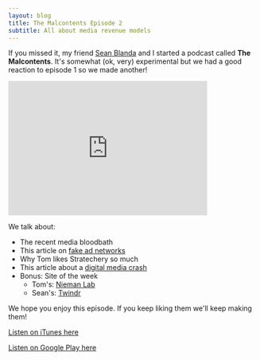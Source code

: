 ```yaml
---
layout: blog
title: The Malcontents Episode 2
subtitle: All about media revenue models
---
```


If you missed it, my friend [Sean Blanda](http://seanblanda.com/) and I started a podcast called **The Malcontents**. It's somewhat (ok, very) experimental but we had a good reaction to episode 1 so we made another!

<iframe src="https://anchor.fm/malcontents/episodes/106957c/embed?at=1212511" height="270px" width="400px" frameborder="0" scrolling="no"></iframe>

We talk about:

- The recent media bloodbath
- This article on [fake ad networks](https://www.wsj.com/articles/fake-ad-operation-used-to-steal-from-publishers-is-uncovered-1511290981)
- Why Tom likes Stratechery so much
- This article about a [digital media crash](http://talkingpointsmemo.com/edblog/theres-a-digital-media-crash-but-no-one-will-say-it)
- Bonus: Site of the week
    - Tom's: [Nieman Lab](http://www.niemanlab.org/)
    - Sean's: [Twindr](http://twindr.me/)

We hope you enjoy this episode. If you keep liking them we'll keep making them!

[Listen on iTunes here](https://itunes.apple.com/us/podcast/the-malcontents/id1314411665)

[Listen on Google Play here](https://play.google.com/music/m/Dhm6mevtooczab2efjbrac2tlnu?t=The_Malcontents_Episode_2-The_Malcontents)



